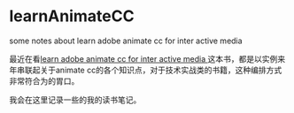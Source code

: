 # learnAnimateCC
some notes about learn adobe animate cc for inter active media 

最近在看[learn adobe animate cc for inter active media ](http://www.amazon.com/Learn-Adobe-Animate-Interactive-Media/dp/0134397819) 这本书，都是以实例来年串联起关于animate cc的各个知识点，对于技术实战类的书籍，这种编排方式非常符合为的胃口。

我会在这里记录一些的我的读书笔记。
